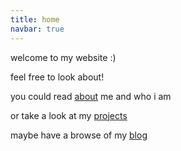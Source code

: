 ```yaml
---
title: home
navbar: true
---
```


welcome to my website :)

feel free to look about!

you could read [about](#about) me and who i am

or take a look at my [projects](#projects)

maybe have a browse of my [blog](#blog)
